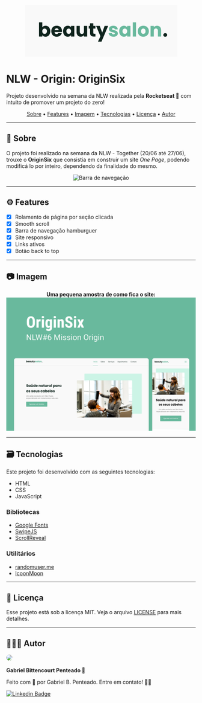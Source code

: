 <div align="center">
    <img src="img/logo.png" alt="Logo">
</div>

# NLW - Origin: OriginSix
Projeto desenvolvido na semana da NLW realizada pela **Rocketseat 🚀** com intuito de promover um projeto do zero!

<div align="center">
    <a href="#-sobre">Sobre</a> •
    <a href="#%EF%B8%8F-features">Features</a> •
    <a href="#-imagem">Imagem</a> •
    <a href="#%EF%B8%8F-tecnologias">Tecnologias</a> •
    <a href="#-licença">Licença</a> •
    <a href="#-autor">Autor</a>
</div>

---

## 💬 Sobre
<p>
    O projeto foi realizado na semana da NLW - Together (20/06 até 27/06), trouxe o <b>OriginSix</b> que consistia em construir um site <i>One Page</i>, podendo modificá lo por inteiro, dependendo da finalidade do mesmo.
</p>

<div align="center">
    <img src="img/barra-navegaçao-OriginSix.png" alt="Barra de navegação">
</div>

---

## ⚙️ Features

- [x] Rolamento de página por seção clicada
- [x] Smooth scroll
- [x] Barra de navegação hamburguer
- [x] Site responsivo
- [x] Links ativos
- [x] Botão back to top

---

## 📷 Imagem

<div align="center">
    <strong>Uma pequena amostra de como fica o site:</strong>
    <img src="img/preview.png" alt="Preview site">
</div>

---

## 🗃️ Tecnologias

Este projeto foi desenvolvido com as seguintes tecnologias:
* HTML
* CSS
* JavaScript

### Bibliotecas
* [Google Fonts](https://fonts.google.com/)
* [SwipeJS](https://swiperjs.com/)
* [ScrollReveal](https://scrollrevealjs.org/)

### Utilitários
  * [randomuser.me](https://randomuser.me/photos)
  * [IcoonMoon](https://icomoon.io/)


---

## 📁 Licença
Esse projeto está sob a licença MIT. Veja o arquivo [LICENSE](https://github.com/gabrlcj/nlw-together-origin/blob/bb6fa4cc658936665aef310a69c7a38665624762/LICENSE) para mais detalhes.

---

## 👨🏽‍💻 Autor

<img style='border-radius: 50px;' width='170px' src="https://unavatar.now.sh/github/gabrlcj">
<p><b>Gabriel Bittencourt Penteado 🔰</b></p>

Feito com 🤎 por Gabriel B. Penteado. Entre em contato! 👋🏽

[![Linkedin Badge](https://img.shields.io/badge/-Gabriel-orange?style=flat-square&logo=Linkedin&logoColor=white&link=https://www.linkedin.com/in/gabriel-bittencourt-penteado/)](https://www.linkedin.com/in/gabriel-bittencourt-penteado/)
